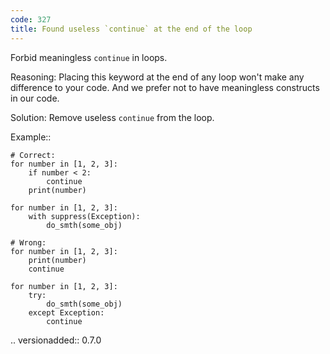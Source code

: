 ```yaml
---
code: 327
title: Found useless `continue` at the end of the loop
---
```



Forbid meaningless ``continue`` in loops.

Reasoning:
    Placing this keyword at the end of any loop won't make any difference
    to your code. And we prefer not to have meaningless
    constructs in our code.

Solution:
    Remove useless ``continue`` from the loop.

Example::

    # Correct:
    for number in [1, 2, 3]:
        if number < 2:
            continue
        print(number)

    for number in [1, 2, 3]:
        with suppress(Exception):
            do_smth(some_obj)

    # Wrong:
    for number in [1, 2, 3]:
        print(number)
        continue

    for number in [1, 2, 3]:
        try:
            do_smth(some_obj)
        except Exception:
            continue

.. versionadded:: 0.7.0